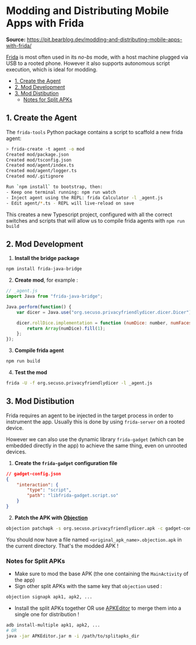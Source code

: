 # Modding and Distributing Mobile Apps with Frida

**Source:** https://pit.bearblog.dev/modding-and-distributing-mobile-apps-with-frida/

[Frida](../tools/frida.md) is most often used in its *no-bs* mode, with a host machine plugged via USB to a rooted phone. However it also supports autonomous script execution, which is ideal for modding.

- [1. Create the Agent](#1-create-the-agent)
- [2. Mod Development](#2-mod-development)
- [3. Mod Distibution](#3-mod-distibution)
  - [Notes for Split APKs](#notes-for-split-apks)

## 1. Create the Agent

The `frida-tools` Python package contains a script to scaffold a new frida agent:

```sh
> frida-create -t agent -o mod
Created mod/package.json
Created mod/tsconfig.json
Created mod/agent/index.ts
Created mod/agent/logger.ts
Created mod/.gitignore

Run `npm install` to bootstrap, then:
- Keep one terminal running: npm run watch
- Inject agent using the REPL: frida Calculator -l _agent.js
- Edit agent/*.ts - REPL will live-reload on save
```

This creates a new Typescript project, configured with all the correct switches and scripts that will allow us to compile frida agents with `npm run build`

## 2. Mod Development

1. **Install the bridge package**

```sh
npm install frida-java-bridge
```

2. **Create mod**, for example :

```js
// _agent.js
import Java from "frida-java-bridge";

Java.perform(function() {
    var dicer = Java.use("org.secuso.privacyfriendlydicer.dicer.Dicer");

    dicer.rollDice.implementation = function (numDice: number, numFaces: number) {
        return Array(numDice).fill(1);
    };
});
```

3. **Compile frida agent**

```sh
npm run build
```

4. **Test the mod**

```sh
frida -U -f org.secuso.privacyfriendlydicer -l _agent.js
```

## 3. Mod Distibution

Frida requires an agent to be injected in the target process in order to instrument the app. Usually this is done by using `frida-server` on a rooted device.

However we can also use the dynamic library `frida-gadget` (which can be embedded directly in the app) to achieve the same thing, even on unrooted devices.

1. **Create the `frida-gadget` configuration file**

```json
// gadget-config.json
{
    "interaction": {
        "type": "script",
        "path": "libfrida-gadget.script.so"
    }
}
```

2. **Patch the APK with [Objection](../../common/tools/objection.md)**

```sh
objection patchapk -s org.secuso.privacyfriendlydicer.apk -c gadget-config.js -l mod/_agent.js --use-aapt2
```

You should now have a file named `<original_apk_name>.objection.apk` in the current directory. That's the modded APK !

### Notes for Split APKs

- Make sure to mod the base APK (the one containing the `MainActivity` of the app)
- Sign other split APKs with the same key that `objection` used : 

```sh
objection signapk apk1, apk2, ...
```

- Install the split APKs together OR use [APKEditor](https://github.com/REAndroid/APKEditor) to merge them into a single one for distribution !

```sh
adb install-multiple apk1, apk2, ...
# OR
java -jar APKEditor.jar m -i /path/to/splitapks_dir
```

